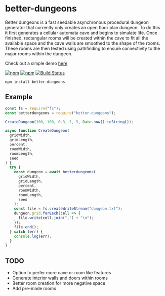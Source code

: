 # better-dungeons

Better dungeons is a fast seedable asynchronous procedural dungeon generator that currently only creates an open floor plan dungeon. To do this it first generates a cellular automata cave and begins to simulate life. Once finished, rectangular rooms will be created within the cave to fit all the available space and the cave walls are smoothed to the shape of the rooms. These rooms are then tested using pathfinding to ensure connectivity to the major rooms within the dungeon.

Check out a simple demo [here](https://slayerbeing.github.io/better-dungeons/)

[![npm](https://img.shields.io/npm/v/better-dungeons.svg)](https://www.npmjs.com/package/better-dungeons)
[![npm](https://img.shields.io/npm/dt/better-dungeons.svg)](https://www.npmjs.com/package/better-dungeons)
[![Build Status](https://travis-ci.org/edowney29/better-dungeons.svg?branch=master)](https://travis-ci.org/edowney29/better-dungeons)

```
npm install better-dungeons
```

## Example

```js
const fs = require("fs");
const betterdungeons = require("better-dungeons");

CreateDungeon(100, 100, 0.3, 5, 5, Date.now().toString());

async function CreateDungeon(
  gridWidth,
  gridLength,
  percent,
  roomWidth,
  roomLength,
  seed
) {
  try {
    const dungeon = await betterdungeons(
      gridWidth,
      gridLength,
      percent,
      roomWidth,
      roomLength,
      seed
    );
    const file = fs.createWriteStream("dungeon.txt");
    dungeon.grid.forEach(cell => {
      file.write(cell.join(",") + "\n");
    });
    file.end();
  } catch (err) {
    console.log(err);
  }
}
```

## TODO

- Option to perfer more cave or room like features
- Generate interior walls and doors within rooms
- Better room creation for more negative space
- Add pre-made rooms
